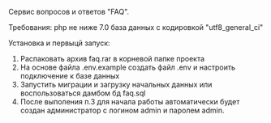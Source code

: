 
Сервис вопросов и ответов "FAQ".

Требования:
php не ниже 7.0
база данных с кодировкой "utf8_general_ci"

Установка и первыцй запуск:

1. Распаковать архив faq.rar в корневой папке проекта
2. На основе файла .env.example создать файл .env и настроить подключение к базе данных
3. Запустить миграции и загрузку начальных данных или воспользоваться дамбом бд faq.sql
4. После выполения п.3 для начала работы автоматически будет создан администратор с логином admin и паролем admin.
